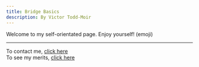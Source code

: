 ```yaml
---
title: Bridge Basics
description: By Victor Todd-Moir
---
```


<a id="tophome"></a>
Welcome to my self-orientated page. Enjoy yourself! (emoji)

---


To contact me, [click here](pages/contact.md)  
To see my merits, [click here](pages/merits.md)  

